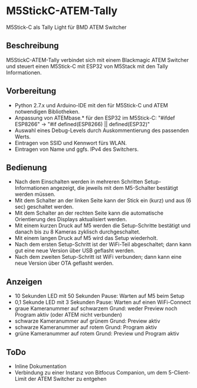# M5StickC-ATEM-Tally
M5Stick-C als Tally Light für BMD ATEM Switcher

## Beschreibung
M5StickC-ATEM-Tally verbindet sich mit einem Blackmagic ATEM Switcher und steuert einen M5Stick-C mit ESP32 von M5Stack mit den Tally Informationen.

## Vorbereitung
- Python 2.7.x und Arduino-IDE mit den für M5Stick-C und ATEM notwendigen Bibliotheken. 
- Anpassung von ATEMbase.* für den ESP32 im M5Stick-C: "#ifdef ESP8266" -> "#if defined(ESP8266) || defined(ESP32)" 
- Auswahl eines Debug-Levels durch Auskommentierung des passenden Werts. 
- Eintragen von SSID und Kennwort fürs WLAN. 
- Eintragen von Name und ggfs. IPv4 des Switchers. 

## Bedienung
- Nach dem Einschalten werden in mehreren Schritten Setup-Informationen angezeigt, die jeweils mit dem M5-Schalter bestätigt werden müssen. 
- Mit dem Schalter an der linken Seite kann der Stick ein (kurz) und aus (6 sec) geschaltet werden. 
- Mit dem Schalter an der rechten Seite kann die automatische Orientierung des Displays aktualisiert werden. 
- Mit einem kurzen Druck auf M5 werden die Setup-Schritte bestätigt und danach bis zu 8 Kameras zyklisch durchgeschaltet. 
- Mit einem langen Druck auf M5 wird das Setup wiederholt. 
- Nach dem ersten Setup-Schritt ist der WiFi-Teil abgeschaltet; dann kann gut eine neue Version über USB geflasht werden. 
- Nach dem zweiten Setup-Schritt ist WiFi verbunden; dann kann eine neue Version über OTA geflasht werden. 

## Anzeigen
- 10 Sekunden LED mit 50 Sekunden Pause: Warten auf M5 beim Setup
- 0,1 Sekunde LED mit 3 Sekunden Pause: Warten auf einen WiFi-Connect
- graue Kameranummer auf schwarzem Grund: weder Preview noch Program aktiv (oder ATEM nicht verbunden)
- schwarze Kameranummer auf grünem Grund: Preview aktiv
- schwarze Kameranummer auf rotem Grund: Program aktiv
- grüne Kameranummer auf rotem Grund: Preview und Program aktiv

## ToDo
- Inline Dokumentation
- Verbindung zu einer Instanz von Bitfocus Companion, um dem 5-Client-Limit der ATEM Switcher zu entgehen
